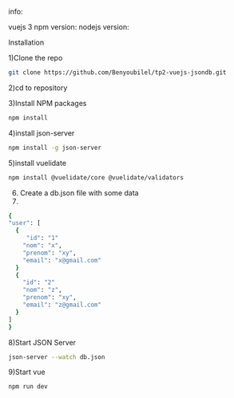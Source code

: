 info:

vuejs 3
npm version:
nodejs version:


Installation

1)Clone the repo
```sh
git clone https://github.com/Benyoubilel/tp2-vuejs-jsondb.git
```
2)cd to repository

3)Install NPM packages
```sh
npm install
```
4)install json-server
```sh
npm install -g json-server
```
5)install vuelidate
```sh
npm install @vuelidate/core @vuelidate/validators
```
6) Create a db.json file with some data
7)
  ```sh
{
  "user": [
    {
       "id": "1"    
      "nom": "x",
      "prenom": "xy",
      "email": "x@gmail.com"
    }
    {
      "id": "2"    
      "nom": "z",
      "prenom": "xy",
      "email": "z@gmail.com"
    }
  ]
}
```
8)Start JSON Server
```sh
json-server --watch db.json
```
9)Start vue
```sh
npm run dev
```



